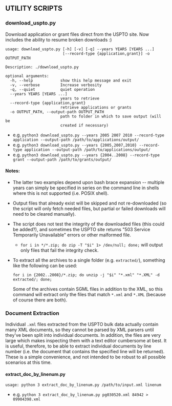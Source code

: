 ## UTILITY SCRIPTS

### download_uspto.py
Download application or grant files direct from the USPTO site.  Now includes the ability to resume broken downloads :)

```
usage: download_uspto.py [-h] [-v] [-q] --years YEARS [YEARS ...]
                         [--record-type {application,grant}] -o OUTPUT_PATH

Description: ./download_uspto.py

optional arguments:
  -h, --help            show this help message and exit
  -v, --verbose         Increase verbosity
  -q, --quiet           quiet operation
  --years YEARS [YEARS ...]
                        years to retrieve
  --record-type {application,grant}
                        retrieve applications or grants
  -o OUTPUT_PATH, --output-path OUTPUT_PATH
                        path to folder in which to save output (will be
                        created if necessary)
```
* e.g. `python3 download_uspto.py --years 2005 2007 2010 --record-type application --output-path /path/to/applications/output/`
* e.g. `python3 download_uspto.py --years {2005,2007,2010} --record-type application --output-path /path/to/applications/output/`
* e.g. `python3 download_uspto.py --years {2004..2008} --record-type grant --output-path /path/to/grants/output/`

#### Notes:
* The latter two examples depend upon bash brace expansion -- multiple years can simply be specified in series on the command line in shells where this is not supported (i.e. POSIX shell).
* Output files that already exist will be skipped and not re-downloaded (so the script will only fetch needed files, but partial or failed downloads will need to be cleared manually).
* The script does not test the integrity of the downloaded files (this could be added?), and sometimes the USPTO site returns "503 Service Temporarily Unavailable" errors or other malformed file.
  - `for i in */*.zip; do zip -T "$i" 1> /dev/null; done;` will output only files that fail the integrity check.
* To extract all the archives to a single folder (e.g. `extracted/`), something like the following can be used:

    ```
    for i in {2002..2008}/*.zip; do unzip -j "$i" "*.xml" "*.XML" -d extracted/; done;
    ```
    Some of the archives contain SGML files in addition to the XML, so this command will extract only the files that match `*.xml` and `*.XML` (because of course there are both).


### Document Extraction
Individual `.xml` files extracted from the USPTO bulk data actually contain many XML documents, so they cannot be parsed by XML parsers until they've been split into individual documents.  In addition, the files are very large which makes inspecting them with a text editor cumbersome at best.  It is useful, therefore, to be able to extract individual documents by line number (i.e. the document that contains the specified line will be returned).  These is a simple convenience, and not intended to be robust to all possible scenarios at this time.


#### extract_doc_by_linenum.py
```
usage: python 3 extract_doc_by_linenum.py /path/to/input.xml linenum
```

* e.g. `python 3 extract_doc_by_linenum.py pg030520.xml 84942 > 09904398.xml`



